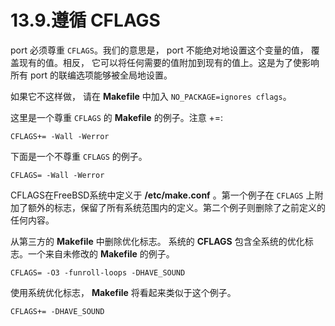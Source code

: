 # 13.9.遵循 CFLAGS


port 必须尊重 `CFLAGS`。我们的意思是， port 不能绝对地设置这个变量的值， 覆盖现有的值。相反， 它可以将任何需要的值附加到现有的值上。这是为了使影响所有 port 的联编选项能够被全局地设置。

如果它不这样做， 请在 **Makefile** 中加入 `NO_PACKAGE=ignores cflags`。

这里是一个尊重 `CFLAGS` 的 **Makefile** 的例子。注意 +=:

```
CFLAGS+= -Wall -Werror
```

下面是一个不尊重 `CFLAGS` 的例子。

```
CFLAGS= -Wall -Werror
```

CFLAGS在FreeBSD系统中定义于 **/etc/make.conf** 。第一个例子在 `CFLAGS` 上附加了额外的标志，保留了所有系统范围内的定义。第二个例子则删除了之前定义的任何内容。

从第三方的 **Makefile** 中删除优化标志。
系统的 **CFLAGS** 包含全系统的优化标志。一个来自未修改的 **Makefile** 的例子。

```
CFLAGS= -O3 -funroll-loops -DHAVE_SOUND
```

使用系统优化标志， **Makefile** 将看起来类似于这个例子。

```
CFLAGS+= -DHAVE_SOUND
```
